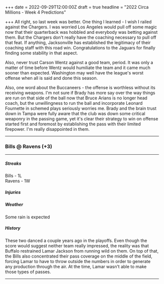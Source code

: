+++
date = 2022-09-29T12:00:00Z
draft = true
headline = "2022 Circa Millions - Week 4 Predictions"

+++
All right, so last week was better. One thing I learned - I wish I railed against the Chargers. I was worried Los Angeles would pull off some magic now that their quarterback was hobbled and everybody was betting against them. But the Chargers don't really have the coaching necessary to pull off that feat. If anything, Jacksonville has established the legitimacy of their coaching staff with this road win. Congratulations to the Jaguars for finally finding some stability in that aspect.

Also, never trust Carson Wentz against a good team, period. It was only a matter of time before Wentz would humiliate the team and it came much sooner than expected. Washington may well have the league's worst offense when all is said and done this season.

Also, one word about the Buccaneers - the offense is worthless without its receiving weapons. I'm not sure if Brady has more say over the way things are run on that side of the ball now that Bruce Arians is no longer head coach, but the unwillingness to run the ball and incorporate Leonard Fournette in schemed plays seriously worries me. Brady and the brain trust down in Tampa were fully aware that the club was down some critical weaponry in the passing game, yet it's clear their strategy to win on offense started first and foremost by establishing the pass with their limited firepower. I'm really disappointed in them.

***

### Bills @ Ravens (+3)

***

##### _Streaks_

Bills - 1L  
Ravens - 1W

##### _Injuries_

##### _Weather_

Some rain is expected

##### _History_

These two danced a couple years ago in the playoffs. Even though the score would suggest neither team really impressed, the reality was that Buffalo restrained Lamar Jackson from running wild on them. On top of that, the Bills also concentrated their pass coverage on the middle of the field, forcing Lamar to have to throw outside the numbers in order to generate any production through the air. At the time, Lamar wasn't able to make those types of passes.

***

### 